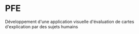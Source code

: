 # PFE
Développement d'une application visuelle d'évaluation de cartes d'explication par des sujets humains
